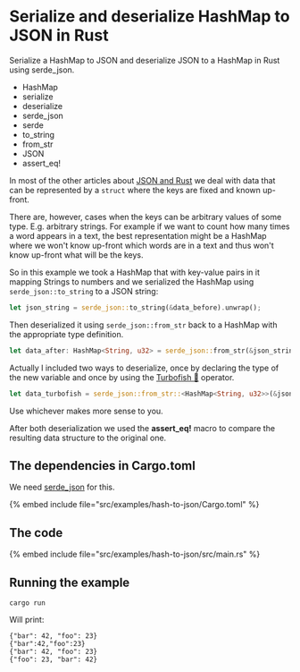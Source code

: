 # Serialize and deserialize HashMap to JSON in Rust

Serialize a HashMap to JSON and deserialize JSON to a HashMap in Rust using serde_json.

- HashMap
- serialize
- deserialize
- serde_json
- serde
- to_string
- from_str
- JSON
- assert_eq!

In most of the other articles about [JSON and Rust](./json.md) we deal with data that can be represented by a `struct` where the keys are fixed and known up-front.

There are, however, cases when the keys can be arbitrary values of some type. E.g. arbitrary strings. For example if we want to count how many times a word
appears in a text, the best representation might be a HashMap where we won't know up-front which words are in a text and thus won't know up-front what will be the keys.

So in this example we took a HashMap that with key-value pairs in it mapping Strings to numbers and we serialized the HashMap using `serde_json::to_string` to a JSON string:

```rust
let json_string = serde_json::to_string(&data_before).unwrap();
```


Then deserialized it using `serde_json::from_str` back to a HashMap with the appropriate type definition.

```rust
let data_after: HashMap<String, u32> = serde_json::from_str(&json_string).unwrap();
```

Actually I included two ways to deserialize, once by declaring the type of the new variable and once by using the [Turbofish 🐠](/turbofish) operator.

```rust
let data_turbofish = serde_json::from_str::<HashMap<String, u32>>(&json_string).unwrap();
```

Use whichever makes more sense to you.

After both deserialization we used the **assert_eq!** macro to compare the resulting data structure to the original one.

## The dependencies in Cargo.toml

We need [serde_json](https://crates.io/crates/serde_json) for this.

{% embed include file="src/examples/hash-to-json/Cargo.toml" %}

## The code

{% embed include file="src/examples/hash-to-json/src/main.rs" %}


## Running the example

```
cargo run
```

Will print:

```
{"bar": 42, "foo": 23}
{"bar":42,"foo":23}
{"bar": 42, "foo": 23}
{"foo": 23, "bar": 42}
```


